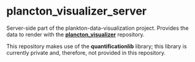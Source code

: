 # plancton_visualizer_server
Server-side part of the plankton-data-visualization project. Provides the data to render with the [**plancton_visualizer**](https://github.com/garciacelisandres/plancton_visualizer) repository.

This repository makes use of the **quantificationlib** library; this library is currently private and, therefore, not provided in this repository.
